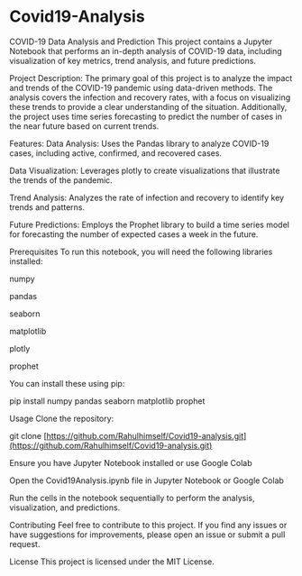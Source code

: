 # Covid19-Analysis
COVID-19 Data Analysis and Prediction
This project contains a Jupyter Notebook that performs an in-depth analysis of COVID-19 data, including visualization of key metrics, trend analysis, and future predictions.

Project Description:
The primary goal of this project is to analyze the impact and trends of the COVID-19 pandemic using data-driven methods. The analysis covers the infection and recovery rates, with a focus on visualizing these trends to provide a clear understanding of the situation. Additionally, the project uses time series forecasting to predict the number of cases in the near future based on current trends.

Features:
Data Analysis: Uses the Pandas library to analyze COVID-19 cases, including active, confirmed, and recovered cases.

Data Visualization: Leverages plotly to create visualizations that illustrate the trends of the pandemic.

Trend Analysis: Analyzes the rate of infection and recovery to identify key trends and patterns.

Future Predictions: Employs the Prophet library to build a time series model for forecasting the number of expected cases a week in the future.

Prerequisites
To run this notebook, you will need the following libraries installed:

numpy

pandas

seaborn

matplotlib

plotly

prophet

You can install these using pip:

pip install numpy pandas seaborn matplotlib prophet


Usage
Clone the repository:

git clone [https://github.com/Rahulhimself/Covid19-analysis.git](https://github.com/Rahulhimself/Covid19-analysis.git)

Ensure you have Jupyter Notebook installed or use Google Colab

Open the Covid19Analysis.ipynb file in Jupyter Notebook or Google Colab

Run the cells in the notebook sequentially to perform the analysis, visualization, and predictions.

Contributing
Feel free to contribute to this project. If you find any issues or have suggestions for improvements, please open an issue or submit a pull request.

License
This project is licensed under the MIT License.
